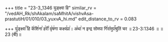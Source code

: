 +++
title = "23-3_1346 युङ्क्ष्वा हि"
similar_rv = "/vedAH_Rk/shAkalam/saMhitA/vishvAsa-prastutiH/01/010/03_yuxvA_hi.md"
edit_distance_to_rv = 0.083

+++
यु꣣ङ्क्ष्वा꣢꣫ हि के꣣शि꣢ना꣣ ह꣢री꣣ वृ꣡ष꣢णा कक्ष्य꣣प्रा꣢। अ꣡था꣢ न इन्द्र सोमपा गि꣣रा꣡मुप꣢꣯श्रुतिं चर ॥ 23-3:1346 ॥ ॥23 (बी)॥

<div class="js_include " url="/vedAH_Rk/shAkalam/saMhitA/vishvAsa-prastutiH/01/010/03_yuxvA_hi.md"  newLevelForH1="2" title="विश्वास-शाकल-प्रस्तुतिः"  > </div>